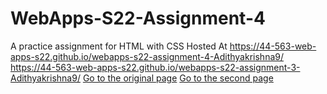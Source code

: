 # WebApps-S22-Assignment-4
A practice assignment for HTML with CSS
 Hosted At https://44-563-web-apps-s22.github.io/webapps-s22-assignment-4-Adithyakrishna9/
 https://44-563-web-apps-s22.github.io/webapps-s22-assignment-3-Adithyakrishna9/
 <a href="play.html">Go to the original page</a>
<a href="play2.html">Go to the second page</a>